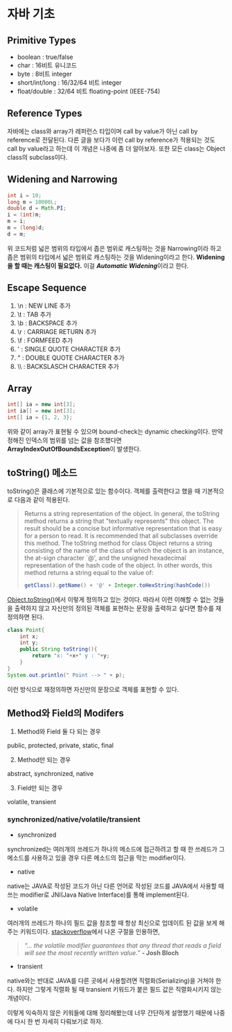 # 자바 기초

## Primitive Types

* boolean : true/false
* char : 16비트 유니코드
* byte : 8비트 integer
* short/int/long : 16/32/64 비트 integer
* float/double : 32/64 비트 floating-point (IEEE-754)



## Reference Types

자바에는 class와 array가 레퍼런스 타입이며 call by value가 아닌 call by reference로 전달된다. 다른 글을 보다가 이런 call by reference가 적용되는 것도 call by value라고 하는데 이 개념은 나중에 좀 더 알아보자. 또한 모든 class는 Object class의 subclass이다.



## Widening and Narrowing

```java
int i = 10;
long m = 10000L;
double d = Math.PI;
i = (int)m;
m = i;
m = (long)d;
d = m;
```

위 코드처럼 넓은 범위의 타입에서 좁은 범위로 캐스팅하는 것을 Narrowing이라 하고 좁은 범위의 타입에서 넓은 범위로 캐스팅하는 것을 Widening이라고 한다. **Widening을 할 때는 캐스팅이 필요없다.** 이걸 ***Automatic Widening***이라고 한다.



## Escape Sequence

1. \n : NEW LINE 추가
2. \t : TAB 추가
3. \b : BACKSPACE 추가
4. \r : CARRIAGE RETURN 추가
5. \f : FORMFEED 추가
6. \' : SINGLE QUOTE CHARACTER 추가
7. \" : DOUBLE QUOTE CHARACTER 추가
8. \\\ : BACKSLASCH CHARACTER 추가 



## Array

```java
int[] ia = new int[3];
int ia[] = new int[3];
int[] ia = {1, 2, 3};
```

위와 같이 array가 표현될 수 있으며 bound-check는 dynamic checking이다. 만약 정해진 인덱스의 범위를 넘는 값을 참조했다면 **ArrayIndexOutOfBoundsException**이 발생한다.



## toString() 메소드

toString()은 클래스에 기본적으로 있는 함수이다. 객체를 출력한다고 했을 때 기본적으로 다음과 같이 적용된다. 

>Returns a string representation of the object. In general, the toString method returns a string that "textually represents" this object. The result should be a concise but informative representation that is easy for a person to read. It is recommended that all subclasses override this method. The toString method for class Object returns a string consisting of the name of the class of which the object is an instance, the at-sign character `@', and the unsigned hexadecimal representation of the hash code of the object. In other words, this method returns a string equal to the value of:
>
>```java
>getClass().getName() + '@' + Integer.toHexString(hashCode())
>```

[Object.toString()](https://docs.oracle.com/javase/6/docs/api/java/lang/Object.html#toString%28%29)에서 이렇게 정의하고 있는 것이다. 따라서 이런 이해할 수 없는 것들을 출력하지 않고 자신만의 정의된 객체를 표현하는 문장을 출력하고 싶다면 함수를 재정의하면 된다.

```java
class Point{
    int x;
    int y;
    public String toString(){
        return "x: "+x+" y : "+y;
    }
}
System.out.println(" Point --> " + p);
```

이런 방식으로 재정의하면 자신만의 문장으로 객체를 표현할 수 있다.

## Method와 Field의 Modifers

1. Method와 Field 둘 다 되는 경우

public, protected, private, static, final

2. Method만 되는 경우

abstract, synchronized, native

3. Field만 되는 경우

volatile, transient

### synchronized/native/volatile/transient

* synchronized

synchronized는 여러개의 쓰레드가 하나의 메소드에 접근하려고 할 때 한 쓰레드가 그 메소드를 사용하고 있을 경우 다른 메소드의 접근을 막는 modifier이다.

* native

native는 JAVA로 작성된 코드가 아닌 다른 언어로 작성된 코드를 JAVA에서 사용할 때 쓰는 modifier로 JNI(Java Native Interface)를 통해 implement된다.

* volatile

여러개의 쓰레드가 하나의 필드 값을 참조할 때 항상 최신으로 업데이트 된 값을 보게 해주는 키워드이다. [stackoverflow](https://stackoverflow.com/a/106641/9437175)에서 나온 구절을 인용하면,

> *“… the volatile modifier guarantees that any thread that reads a field will see the most recently written value.”* **- Josh Bloch**

* transient

native와는 반대로 JAVA를 다른 곳에서 사용할려면 직렬화(Serializing)을 거쳐야 한다. 하지만 그렇게 직렬화 될 때 transient 키워드가 붙은 필드 값은 직렬화시키지 않는 개념이다.

이렇게 익숙하지 않은 키워들에 대해 정리해봤는데 너무 간단하게 설명했기 때문에 나중에 다시 한 번 자세히 다뤄보기로 하자.